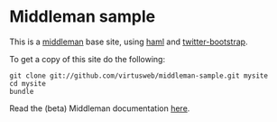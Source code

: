 # Middleman sample

This is a [middleman][middleman] base site, using [haml][haml] and [twitter-bootstrap][twitter-bootstrap].

To get a copy of this site do the following:

    git clone git://github.com/virtusweb/middleman-sample.git mysite
    cd mysite
    bundle

Read the (beta) Middleman documentation [here][middleman-doc].

[middleman]: https://github.com/middleman/middleman
[middleman-doc]: http://beta.middlemanapp.com/
[haml]: http://haml-lang.com/
[twitter-bootstrap]: http://twitter.github.com/bootstrap/index.html

